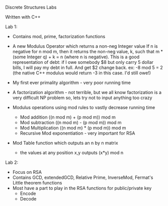 Discrete Structures Labs

Written with C++

Lab 1:
  - Contains mod, prime, factorization functions

  - A new Modulus Operator which returns a non-neg Integer value
      If n is negative for n mod m, then it returns the non-neg value, k, such
      that m * (some Integer q) + k = n (where n is negative).
      This is a good representation of debt: if I owe somebody $8 but only carry
      5 dollar bills, I will pay my debt in full. And get $2 change back.
      ex: -8 mod 5 = 2
      (the native C++ modulus would return -3 in this case. I'd still owe!)

  - My first ever primality algorithm - very poor running time

  - A factorization algorithm - not terrible, but we all know factorization is
      a very difficult NP problem so, lets try not to input anything too crazy

  - Modulus operations using mod rules to vastly decrease running time
    - Mod addition ((n mod m) + (p mod m)) mod m
    - Mod subtraction ((n mod m) - (p mod m)) mod m
    - Mod Multiplication ((n mod m) * (p mod m)) mod m
    - Recursive Mod exponentiation - very important for RSA

  - Mod Table function which outputs an n by n matrix
    - the values at any position x,y outputs (x*y) mod n

Lab 2:
  - Focus on RSA 
  - Contains GCD, extendedGCD, Relative Prime,
    InverseMod, Fermat's Little theorem functions
  - Most have a part to play in the RSA functions for public/private key
    - Encode
    - Decode

